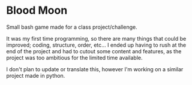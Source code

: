 # Blood Moon
Small bash game made for a class project/challenge.

It was my first time programming, so there are many things that could be improved; coding, structure, order, etc... I ended up having to rush at the end of the project and had to cutout some content and features, as the project was too ambitious for the limited time available.

I don't plan to update or translate this, however I'm working on a similar project made in python.
